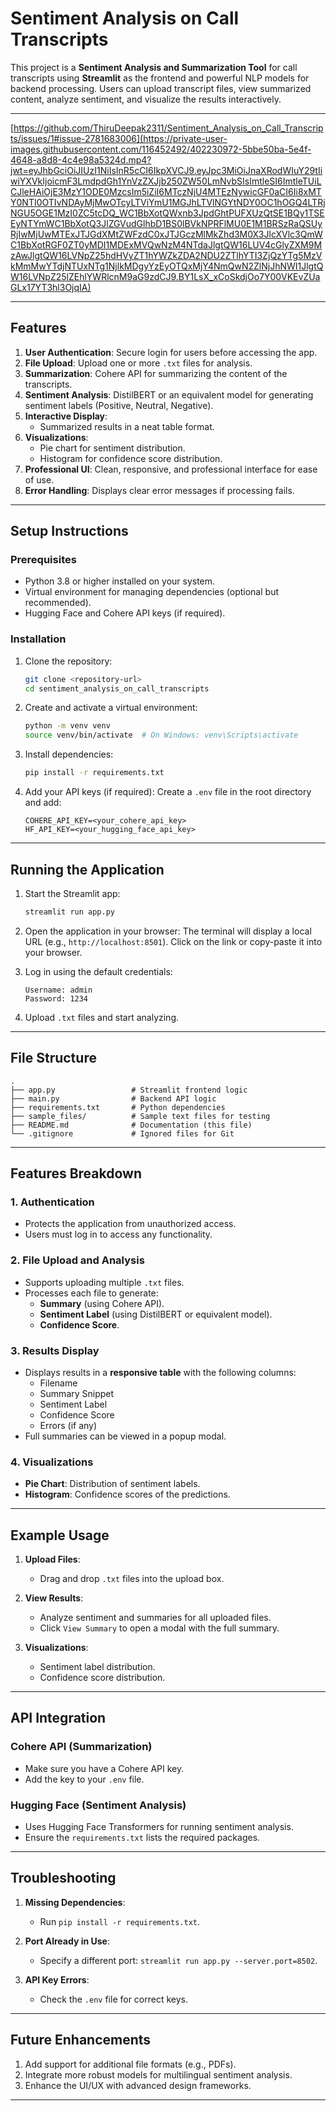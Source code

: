 # Sentiment Analysis on Call Transcripts

This project is a **Sentiment Analysis and Summarization Tool** for call transcripts using **Streamlit** as the frontend and powerful NLP models for backend processing. Users can upload transcript files, view summarized content, analyze sentiment, and visualize the results interactively.

---

[https://github.com/ThiruDeepak2311/Sentiment_Analysis_on_Call_Transcripts/issues/1#issue-2781683006](https://private-user-images.githubusercontent.com/116452492/402230972-5bbe50ba-5e4f-4648-a8d8-4c4e98a5324d.mp4?jwt=eyJhbGciOiJIUzI1NiIsInR5cCI6IkpXVCJ9.eyJpc3MiOiJnaXRodWIuY29tIiwiYXVkIjoicmF3LmdpdGh1YnVzZXJjb250ZW50LmNvbSIsImtleSI6ImtleTUiLCJleHAiOjE3MzY1ODE0MzcsIm5iZiI6MTczNjU4MTEzNywicGF0aCI6Ii8xMTY0NTI0OTIvNDAyMjMwOTcyLTViYmU1MGJhLTVlNGYtNDY0OC1hOGQ4LTRjNGU5OGE1MzI0ZC5tcDQ_WC1BbXotQWxnb3JpdGhtPUFXUzQtSE1BQy1TSEEyNTYmWC1BbXotQ3JlZGVudGlhbD1BS0lBVkNPRFlMU0E1M1BRSzRaQSUyRjIwMjUwMTExJTJGdXMtZWFzdC0xJTJGczMlMkZhd3M0X3JlcXVlc3QmWC1BbXotRGF0ZT0yMDI1MDExMVQwNzM4NTdaJlgtQW16LUV4cGlyZXM9MzAwJlgtQW16LVNpZ25hdHVyZT1hYWZkZDA2NDU2ZTlhYTI3ZjQzYTg5MzVkMmMwYTdjNTUxNTg1NjlkMDgyYzEyOTQxMjY4NmQwN2ZlNjJhNWI1JlgtQW16LVNpZ25lZEhlYWRlcnM9aG9zdCJ9.BY1LsX_xCoSkdjOo7Y00VKEvZUaGLx17YT3hl3OjqIA)

---

## Features

1. **User Authentication**: Secure login for users before accessing the app.
2. **File Upload**: Upload one or more `.txt` files for analysis.
3. **Summarization**: Cohere API for summarizing the content of the transcripts.
4. **Sentiment Analysis**: DistilBERT or an equivalent model for generating sentiment labels (Positive, Neutral, Negative).
5. **Interactive Display**:
    - Summarized results in a neat table format.
6. **Visualizations**:
    - Pie chart for sentiment distribution.
    - Histogram for confidence score distribution.
7. **Professional UI**: Clean, responsive, and professional interface for ease of use.
8. **Error Handling**: Displays clear error messages if processing fails.

---

## Setup Instructions

### Prerequisites
- Python 3.8 or higher installed on your system.
- Virtual environment for managing dependencies (optional but recommended).
- Hugging Face and Cohere API keys (if required).

### Installation

1. Clone the repository:
   ```bash
   git clone <repository-url>
   cd sentiment_analysis_on_call_transcripts
   ```

2. Create and activate a virtual environment:
   ```bash
   python -m venv venv
   source venv/bin/activate  # On Windows: venv\Scripts\activate
   ```

3. Install dependencies:
   ```bash
   pip install -r requirements.txt
   ```

4. Add your API keys (if required):
   Create a `.env` file in the root directory and add:
   ```
   COHERE_API_KEY=<your_cohere_api_key>
   HF_API_KEY=<your_hugging_face_api_key>
   ```

---

## Running the Application

1. Start the Streamlit app:
   ```bash
   streamlit run app.py
   ```

2. Open the application in your browser:
   The terminal will display a local URL (e.g., `http://localhost:8501`). Click on the link or copy-paste it into your browser.

3. Log in using the default credentials:
   ```
   Username: admin
   Password: 1234
   ```

4. Upload `.txt` files and start analyzing.

---

## File Structure

```plaintext
.
├── app.py                 # Streamlit frontend logic
├── main.py                # Backend API logic
├── requirements.txt       # Python dependencies
├── sample_files/          # Sample text files for testing
├── README.md              # Documentation (this file)
└── .gitignore             # Ignored files for Git
```

---

## Features Breakdown

### 1. Authentication
- Protects the application from unauthorized access.
- Users must log in to access any functionality.

### 2. File Upload and Analysis
- Supports uploading multiple `.txt` files.
- Processes each file to generate:
  - **Summary** (using Cohere API).
  - **Sentiment Label** (using DistilBERT or equivalent model).
  - **Confidence Score**.

### 3. Results Display
- Displays results in a **responsive table** with the following columns:
  - Filename
  - Summary Snippet
  - Sentiment Label
  - Confidence Score
  - Errors (if any)
- Full summaries can be viewed in a popup modal.

### 4. Visualizations
- **Pie Chart**: Distribution of sentiment labels.
- **Histogram**: Confidence scores of the predictions.

---

## Example Usage

1. **Upload Files**:
   - Drag and drop `.txt` files into the upload box.

2. **View Results**:
   - Analyze sentiment and summaries for all uploaded files.
   - Click `View Summary` to open a modal with the full summary.

3. **Visualizations**:
   - Sentiment label distribution.
   - Confidence score distribution.

---

## API Integration

### Cohere API (Summarization)
- Make sure you have a Cohere API key.
- Add the key to your `.env` file.

### Hugging Face (Sentiment Analysis)
- Uses Hugging Face Transformers for running sentiment analysis.
- Ensure the `requirements.txt` lists the required packages.

---

## Troubleshooting

1. **Missing Dependencies**:
   - Run `pip install -r requirements.txt`.

2. **Port Already in Use**:
   - Specify a different port: `streamlit run app.py --server.port=8502`.

3. **API Key Errors**:
   - Check the `.env` file for correct keys.

---

## Future Enhancements

1. Add support for additional file formats (e.g., PDFs).
2. Integrate more robust models for multilingual sentiment analysis.
3. Enhance the UI/UX with advanced design frameworks.

---

